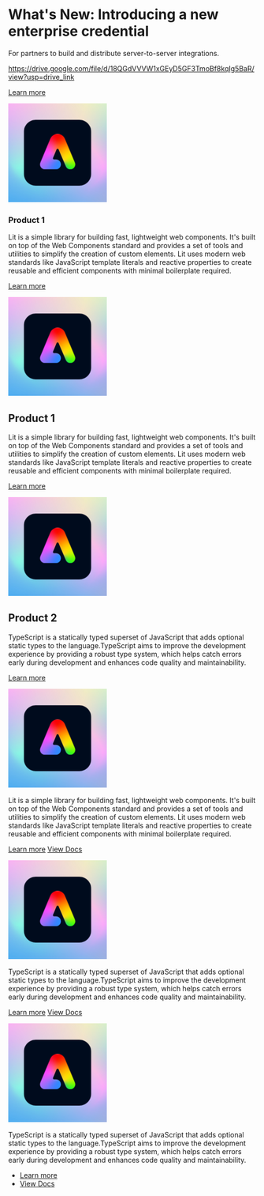 <HeroSimple slots="heading, text, video , buttons" background="rgb(141, 52, 78)"  />

# What's New: Introducing a new enterprise credential

For partners to build and distribute server-to-server integrations.

https://drive.google.com/file/d/18QGdVVVW1xGEyD5GF3TmoBf8kqIg5BaR/view?usp=drive_link

[Learn more](https://lit.dev/)

<Product-Card slots="icon, heading , text, buttons" theme="light" />

![lit-logo](../images/adobe-express.svg)

### Product 1

Lit is a simple library for building fast, lightweight web components. It's built on top of the Web Components standard and provides a set of tools and utilities to simplify the creation of custom elements. Lit uses modern web standards like JavaScript template literals and reactive properties to create reusable and efficient components with minimal boilerplate required.

[Learn more](https://lit.dev/)

<Product-Card slots="icon,heading,text, buttons" repeat="2" theme="light" />

![lit-logo](../images/adobe-express.svg)

## Product 1

Lit is a simple library for building fast, lightweight web components. It's built on top of the Web Components standard and provides a set of tools and utilities to simplify the creation of custom elements. Lit uses modern web standards like JavaScript template literals and reactive properties to create reusable and efficient components with minimal boilerplate required.

[Learn more](https://lit.dev/)

![lit-logo](../images/adobe-express.svg)

## Product 2

TypeScript is a statically typed superset of JavaScript that adds optional static types to the language.TypeScript aims to improve the development experience by providing a robust type system, which helps catch errors early during development and enhances code quality and maintainability.

[Learn more](https://https://www.typescriptlang.org/)

<Product-Card slots="icon, text, buttons" theme="light" repeat="3" />

![lit-logo](../images/adobe-express.svg)

Lit is a simple library for building fast, lightweight web components. It's built on top of the Web Components standard and provides a set of tools and utilities to simplify the creation of custom elements. Lit uses modern web standards like JavaScript template literals and reactive properties to create reusable and efficient components with minimal boilerplate required.

[Learn more](https://lit.dev/)
[View Docs](https://lit.dev/)

![lit-logo](../images/adobe-express.svg)

TypeScript is a statically typed superset of JavaScript that adds optional static types to the language.TypeScript aims to improve the development experience by providing a robust type system, which helps catch errors early during development and enhances code quality and maintainability.

[Learn more](https://https://www.typescriptlang.org/)
[View Docs](https://lit.dev/)

![lit-logo](../images/adobe-express.svg)

TypeScript is a statically typed superset of JavaScript that adds optional static types to the language.TypeScript aims to improve the development experience by providing a robust type system, which helps catch errors early during development and enhances code quality and maintainability.

- [Learn more](https://https://www.typescriptlang.org/)
- [View Docs](https://lit.dev/)
